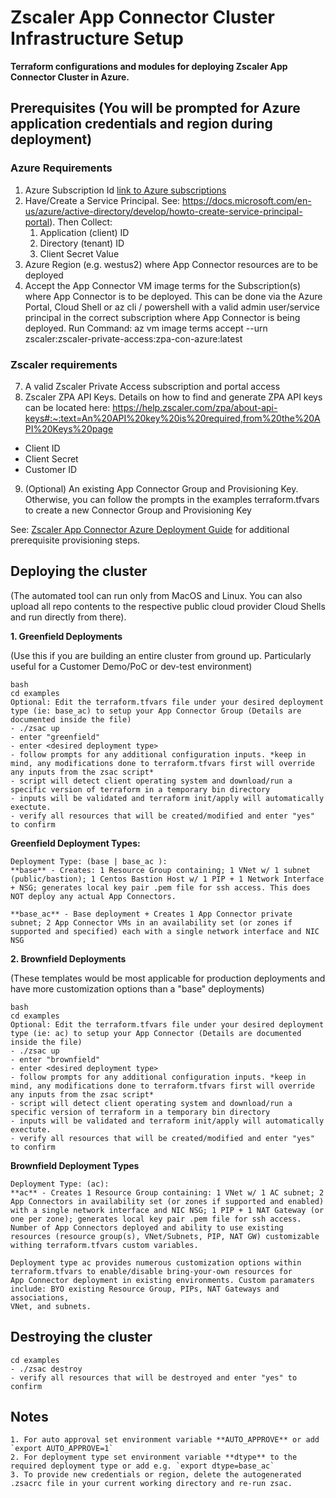 # Zscaler App Connector Cluster Infrastructure Setup

**Terraform configurations and modules for deploying Zscaler App Connector Cluster in Azure.**

## Prerequisites (You will be prompted for Azure application credentials and region during deployment)

### Azure Requirements
1. Azure Subscription Id
[link to Azure subscriptions](https://portal.azure.com/#blade/Microsoft_Azure_Billing/SubscriptionsBlade)
2. Have/Create a Service Principal. See: https://docs.microsoft.com/en-us/azure/active-directory/develop/howto-create-service-principal-portal). Then Collect:
   1. Application (client) ID
   2. Directory (tenant) ID
   3. Client Secret Value
3. Azure Region (e.g. westus2) where App Connector resources are to be deployed
6. Accept the App Connector VM image terms for the Subscription(s) where App Connector is to be deployed. This can be done via the Azure Portal, Cloud Shell or az cli / powershell with a valid admin user/service principal in the correct subscription where App Connector is being deployed.
    Run Command: az vm image terms accept --urn zscaler:zscaler-private-access:zpa-con-azure:latest

### Zscaler requirements
7. A valid Zscaler Private Access subscription and portal access
8. Zscaler ZPA API Keys. Details on how to find and generate ZPA API keys can be located here: https://help.zscaler.com/zpa/about-api-keys#:~:text=An%20API%20key%20is%20required,from%20the%20API%20Keys%20page
- Client ID
- Client Secret
- Customer ID
9. (Optional) An existing App Connector Group and Provisioning Key. Otherwise, you can follow the prompts in the examples terraform.tfvars to create a new Connector Group and Provisioning Key

See: [Zscaler App Connector Azure Deployment Guide](https://help.zscaler.com/zpa/connector-deployment-guide-microsoft-azure) for additional prerequisite provisioning steps.


## Deploying the cluster
(The automated tool can run only from MacOS and Linux. You can also upload all repo contents to the respective public cloud provider Cloud Shells and run directly from there).   
 
**1. Greenfield Deployments**

(Use this if you are building an entire cluster from ground up.
 Particularly useful for a Customer Demo/PoC or dev-test environment)

```
bash
cd examples
Optional: Edit the terraform.tfvars file under your desired deployment type (ie: base_ac) to setup your App Connector Group (Details are documented inside the file)
- ./zsac up
- enter "greenfield"
- enter <desired deployment type>
- follow prompts for any additional configuration inputs. *keep in mind, any modifications done to terraform.tfvars first will override any inputs from the zsac script*
- script will detect client operating system and download/run a specific version of terraform in a temporary bin directory
- inputs will be validated and terraform init/apply will automatically exectute.
- verify all resources that will be created/modified and enter "yes" to confirm
```

**Greenfield Deployment Types:**

```
Deployment Type: (base | base_ac ):
**base** - Creates: 1 Resource Group containing; 1 VNet w/ 1 subnet (public/bastion); 1 Centos Bastion Host w/ 1 PIP + 1 Network Interface + NSG; generates local key pair .pem file for ssh access. This does NOT deploy any actual App Connectors.

**base_ac** - Base deployment + Creates 1 App Connector private subnet; 2 App Connector VMs in an availability set (or zones if supported and specified) each with a single network interface and NIC NSG
```


**2. Brownfield Deployments**

(These templates would be most applicable for production deployments and have more customization options than a "base" deployments)

```
bash
cd examples
Optional: Edit the terraform.tfvars file under your desired deployment type (ie: ac) to setup your App Connector (Details are documented inside the file)
- ./zsac up
- enter "brownfield"
- enter <desired deployment type>
- follow prompts for any additional configuration inputs. *keep in mind, any modifications done to terraform.tfvars first will override any inputs from the zsac script*
- script will detect client operating system and download/run a specific version of terraform in a temporary bin directory
- inputs will be validated and terraform init/apply will automatically exectute.
- verify all resources that will be created/modified and enter "yes" to confirm
```

**Brownfield Deployment Types**

```
Deployment Type: (ac):
**ac** - Creates 1 Resource Group containing: 1 VNet w/ 1 AC subnet; 2 App Connectors in availability set (or zones if supported and enabled) with a single network interface and NIC NSG; 1 PIP + 1 NAT Gateway (or one per zone); generates local key pair .pem file for ssh access. Number of App Connectors deployed and ability to use existing resources (resource group(s), VNet/Subnets, PIP, NAT GW) customizable withing terraform.tfvars custom variables.

Deployment type ac provides numerous customization options within terraform.tfvars to enable/disable bring-your-own resources for
App Connector deployment in existing environments. Custom paramaters include: BYO existing Resource Group, PIPs, NAT Gateways and associations,
VNet, and subnets.
```

## Destroying the cluster
```
cd examples
- ./zsac destroy
- verify all resources that will be destroyed and enter "yes" to confirm
```

## Notes
```
1. For auto approval set environment variable **AUTO_APPROVE** or add `export AUTO_APPROVE=1`
2. For deployment type set environment variable **dtype** to the required deployment type or add e.g. `export dtype=base_ac`
3. To provide new credentials or region, delete the autogenerated .zsacrc file in your current working directory and re-run zsac.
```

